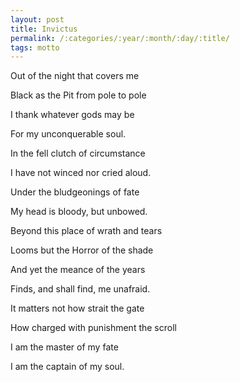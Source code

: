 ```yaml
---
layout: post
title: Invictus
permalink: /:categories/:year/:month/:day/:title/
tags: motto
--- 
```

Out of the night that covers me  
  
Black as the Pit from pole to pole  
<!--excerpt-->

I thank whatever gods may be  
  
For my unconquerable soul.  
  
In the fell clutch of circumstance  
  
I have not winced nor cried aloud.  
  
Under the bludgeonings of fate  

My head is bloody, but unbowed.  
  
Beyond this place of wrath and tears  
 
Looms but the Horror of the shade  
  
And yet the meance of the years  
  
Finds, and shall find, me unafraid.  
  
It matters not how strait the gate  
  
How charged with punishment the scroll  
 
I am the master of my fate
 
I am the captain of my soul.  